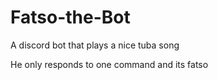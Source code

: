 # Fatso-the-Bot
A discord bot that plays a nice tuba song

He only responds to one command and its fatso
